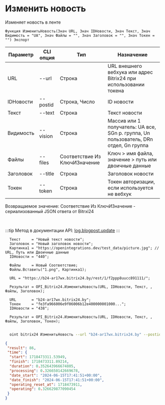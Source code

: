 ﻿---
sidebar_position: 2
---

# Изменить новость
 Изменяет новость в ленте



`Функция ИзменитьНовость(Знач URL, Знач IDНовости, Знач Текст, Знач Видимость = "UA", Знач Файлы = "", Знач Заголовок = "", Знач Токен = "") Экспорт`

  | Параметр | CLI опция | Тип | Назначение |
  |-|-|-|-|
  | URL | --url | Строка | URL внешнего вебхука или адрес Bitrix24 при использовании токена |
  | IDНовости | --postid | Строка, Число | ID новости |
  | Текст | --text | Строка | Текст новости |
  | Видимость | --vision | Строка | Массив или 1 получатель: UA все, SGn р. группа, Un пользователь, DRn отдел, Gn группа |
  | Файлы | --files | Соответствие Из КлючИЗначение | Ключ > имя файла, значение > путь или двоичные данные |
  | Заголовок | --title | Строка | Заголовок новости |
  | Токен | --token | Строка | Токен авторизации, если используется не вебхук |

  
  Возвращаемое значение:   Соответствие Из КлючИЗначение - сериализованный JSON ответа от Bitrxi24

<br/>

:::tip
Метод в документации API: [log.blogpost.update](https://dev.1c-bitrix.ru/rest_help/log/log_blogpost_update.php)
:::
<br/>


```bsl title="Пример кода"
  Текст     = "Новый текст новости";
  Заголовок = "Новый заголовок новости";
  Картинка1 = "https://openintegrations.dev/test_data/picture.jpg"; // URL, Путь или Двоичные данные
  IDНовости = "440";
  
  Файлы     = Новый Соответствие;
  Файлы.Вставить("1.png", Картинка1);
  
  URL = "https://b24-ar17wx.bitrix24.by/rest/1/f2ppp8uucc891111/";
  
  Результат = OPI_Bitrix24.ИзменитьНовость(URL, IDНовости, Текст, , Файлы, Заголовок);
  
  URL       = "b24-ar17wx.bitrix24.by";
  Токен     = "fe3fa966006e9f06006b12e400000001000...";
  IDНовости = "438";
  
  Результат = OPI_Bitrix24.ИзменитьНовость(URL, IDНовости, Текст, , Файлы, Заголовок, Токен);
```



```sh title="Пример команды CLI"
    
  oint bitrix24 ИзменитьНовость --url "b24-ar17wx.bitrix24.by" --postid "122" --text %text% --vision %vision% --files %files% --title %title% --token "b9df7366006e9f06006b12e400000001000..."

```

```json title="Результат"
{
 "result": 86,
 "time": {
  "start": 1718473311.53949,
  "finish": 1718473311.89214,
  "duration": 0.352643966674805,
  "processing": 0.326650142669678,
  "date_start": "2024-06-15T17:41:51+00:00",
  "date_finish": "2024-06-15T17:41:51+00:00",
  "operating_reset_at": 1718473911,
  "operating": 0.326629877090454
 }
}
```

